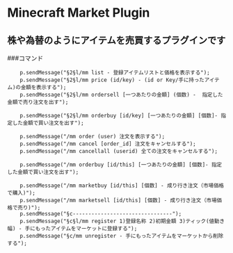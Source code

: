 # Minecraft Market Plugin

## 株や為替のようにアイテムを売買するプラグインです

###コマンド

        p.sendMessage("§2§l/mm list - 登録アイテムリストと価格を表示する");
        p.sendMessage("§2§l/mm price (id/key) - (id or Key/手に持ったアイテム)の金額を表示する");
        p.sendMessage("§2§l/mm ordersell [一つあたりの金額] (個数) -  指定した金額で売り注文を出す");

        p.sendMessage("§2§l/mm orderbuy [id/key] [一つあたりの金額] [個数]- 指定した金額で買い注文を出す");

        p.sendMessage("/mm order (user) 注文を表示する");
        p.sendMessage("/mm cancel [order_id] 注文をキャンセルする");
        p.sendMessage("/mm cancellall (userid) 全ての注文をキャンセルする");

        p.sendMessage("/mm orderbuy [id/this] [一つあたりの金額] [個数]- 指定した金額で買い注文を出す");

        p.sendMessage("/mm marketbuy [id/this] [個数] - 成り行き注文（市場価格で購入)");
        p.sendMessage("/mm marketsell [id/this] [個数] - 成り行き注文（市場価格で売り)");
        p.sendMessage("§c--------------------------------");
        p.sendMessage("§c§l/mm register 1)登録名称 2)初期金額 3)ティック(値動き幅) - 手にもったアイテムをマーケットに登録する");
        p.sendMessage("§c/mm unregister - 手にもったアイテムをマーケットから削除する");
